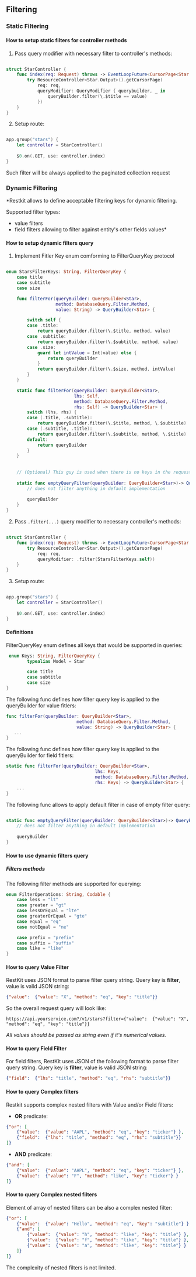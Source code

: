 ## Filtering

### Static Filtering

#### How to setup static filters for controller methods

1. Pass query modifier with necessary filter to controller's methods:

```swift

struct StarController {
    func index(req: Request) throws -> EventLoopFuture<CursorPage<Star.Output>> {
        try ResourceController<Star.Output>().getCursorPage(
            req: req,
            queryModifier: QueryModifier { querybuilder, _ in
                queryBuilder.filter(\.$title == value)
            })
    }
}

```

2. Setup route:
 

```swift

app.group("stars") {
    let controller = StarController()
 
    $0.on(.GET, use: controller.index)
}

```

Such filter will be always applied to the paginated collection request

### Dynamic Filtering

*Restkit allows to define acceptable filtering keys for dynamic filtering.

Supported filter types: 
- value filters
- field filters allowing to filter against entity's other fields values*


#### How to setup dynamic filters query

1. Implement Fitler Key enum comforming to FilterQueryKey protocol

```swift

enum StarsFilterKeys: String, FilterQueryKey {
    case title
    case subtitle
    case size

    func filterFor(queryBuilder: QueryBuilder<Star>,
                   method: DatabaseQuery.Filter.Method,
                   value: String) -> QueryBuilder<Star> {

        switch self {
        case .title:
            return queryBuilder.filter(\.$title, method, value)
        case .subtitle:
            return queryBuilder.filter(\.$subtitle, method, value)
        case .size:
            guard let intValue = Int(value) else {
                return queryBuilder
            }
            return queryBuilder.filter(\.$size, method, intValue)
        }
    }

    static func filterFor(queryBuilder: QueryBuilder<Star>,
                          lhs: Self,
                          method: DatabaseQuery.Filter.Method,
                          rhs: Self) -> QueryBuilder<Star> {
        switch (lhs, rhs) {
        case (.title, .subtitle):
            return queryBuilder.filter(\.$title, method, \.$subtitle)
        case (.subtitle, .title):
            return queryBuilder.filter(\.$subtitle, method, \.$title)
        default:
            return queryBuilder
        }
    }
    
    
    // (Optional) This guy is used when there is no keys in the request query:
    
    static func emptyQueryFilter(queryBuilder: QueryBuilder<Star>)-> QueryBuilder<Star> {
        // does not filter anything in default implementation
        
        queryBuilder
    }
}
```

2. Pass  ```.filter(...)``` query modifier to necessary controller's methods:


```swift

struct StarController {
    func index(req: Request) throws -> EventLoopFuture<CursorPage<Star.Output>> {
        try ResourceController<Star.Output>().getCursorPage(
            req: req,
            queryModifier: .filter(StarsFilterKeys.self))
    }
}

```

3. Setup route:
 

```swift

app.group("stars") {
    let controller = StarController()
 
    $0.on(.GET, use: controller.index)
}

```

#### Definitions


FilterQueryKey enum defines all keys that would be supported in queries: 


```swift 
 enum Keys: String, FilterQueryKey {
        typealias Model = Star

        case title
        case subtitle
        case size
}
```
The following func defines how filter query key is applied to the queryBuilder for value fitlers:
 

```swift
func filterFor(queryBuilder: QueryBuilder<Star>,
                           method: DatabaseQuery.Filter.Method,
                           value: String) -> QueryBuilder<Star> {
   ...
}

```

The following func defines how filter query key is applied to the queryBuilder for field fitlers:

```swift
static func filterFor(queryBuilder: QueryBuilder<Star>,
                                  lhs: Keys,
                                  method: DatabaseQuery.Filter.Method,
                                  rhs: Keys) -> QueryBuilder<Star> {
    ...                              
}
```

The following func allows to apply default filter in case of empty filter query:

```swift

static func emptyQueryFilter(queryBuilder: QueryBuilder<Star>)-> QueryBuilder<Star> {
    // does not filter anything in default implementation
    
    queryBuilder
}

```

#### How to use dynamic filters query

##### Filters methods
The following filter methods are supported for querying:

```swift
enum FilterOperations: String, Codable {
    case less = "lt"
    case greater = "gt"
    case lessOrEqual = "lte"
    case greaterOrEqual = "gte"
    case equal = "eq"
    case notEqual = "ne"

    case prefix = "prefix"
    case suffix = "suffix"
    case like = "like"
}
```
#### How to query Value Filter

RestKit uses JSON format to parse filter query string. Query key is **filter**, value is valid JSON string:

```JSON
{"value":  {"value": "X", "method": "eq", "key": "title"}}
```
So the overall request query will look like:

```
https://api.yourservice.com?/v1/stars?filter={"value":  {"value": "X", "method": "eq", "key": "title"}}
```

*All values should be passed as string even if it's numerical values.*

#### How to query Field Filter
For field filters, RestKit uses JSON of the following format to parse filter query string. 
Query key is **filter**, value is valid JSON string:
```json
{"field":  {"lhs": "title", "method": "eq", "rhs": "subtitle"}}
 ```
#### How to query Complex filters

Restkit supports complex nested filters with Value and/or Field filters:
- **OR** predicate:
```json
{"or": [
    {"value":  {"value": "AAPL", "method": "eq", "key": "ticker"} },
    {"field":  {"lhs": "title", "method": "eq", "rhs": "subtitle"}}
]}

```
- **AND** predicate:
```json
{"and": [
    {"value":  {"value": "AAPL", "method": "eq", "key": "ticker"} },
    {"value":  {"value": "F", "method": "like", "key": "ticker"} }
]}

```
 
#### How to query Complex nested filters

Element of array of nested filters can be also a complex nested filter:
```json
{"or": [
    {"value":  {"value": "Hello", "method": "eq", "key": "subtitle"} },
    {"and": [
        {"value":  {"value": "h", "method": "like", "key": "title"} },
        {"value":  {"value": "f", "method": "like", "key": "title"} },
        {"value":  {"value": "a", "method": "like", "key": "title"} }
    ]}
]}
```

The complexity of nested filters is not limited.
